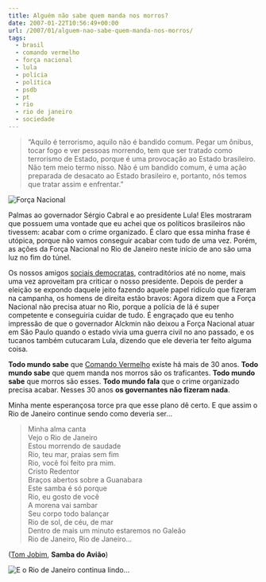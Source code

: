 ```yaml
---
title: Alguém não sabe quem manda nos morros?
date: 2007-01-22T10:56:49+00:00
url: /2007/01/alguem-nao-sabe-quem-manda-nos-morros/
tags:
  - brasil
  - comando vermelho
  - força nacional
  - lula
  - polícia
  - política
  - psdb
  - pt
  - rio
  - rio de janeiro
  - sociedade
---
```


> “Aquilo é terrorismo, aquilo não é bandido comum. Pegar um ônibus, tocar fogo e ver pessoas morrendo, tem que ser tratado como terrorismo de Estado, porque é uma provocação ao Estado brasileiro. Não tem meio termo nisso. Não é um bandido comum, é uma ação preparada de desacato ao Estado brasileiro e, portanto, nós temos que tratar assim e enfrentar.”

![Força Nacional](/wp-content/uploads/2007/01/foto5505.jpg)

Palmas ao governador Sérgio Cabral e ao presidente Lula! Eles mostraram que possuem uma vontade que eu achei que os políticos brasileiros não tivessem: acabar com o crime organizado. É claro que essa minha frase é utópica, porque não vamos conseguir acabar com tudo de uma vez. Porém, as ações da Força Nacional no Rio de Janeiro neste início de ano são uma luz no fim do túnel.

Os nossos amigos [sociais democratas][1], contraditórios até no nome, mais uma vez aproveitam pra criticar o nosso presidente. Depois de perder a eleição se expondo daquele jeito fazendo aquele papel ridículo que fizeram na campanha, os homens de direita estão bravos: Agora dizem que a Força Nacional não precisa atuar no Rio, porque a polícia de lá é super competente e conseguiria cuidar de tudo. É engraçado que eu tenho impressão de que o governador Alckmin não deixou a Força Nacional atuar em São Paulo quando o estado vivia uma guerra civil no ano passado, e os tucanos também cutucaram Lula, dizendo que ele deveria ter feito alguma coisa.

**Todo mundo sabe** que [Comando Vermelho][2] existe há mais de 30 anos. **Todo mundo sabe** que quem manda nos morros são os traficantes. **Todo mundo sabe** que morros são esses. **Todo mundo fala** que o crime organizado precisa acabar. Nesses 30 anos **os governantes não fizeram nada**.

Minha mente esperançosa torce pra que esse plano dê certo. E que assim o Rio de Janeiro continue sendo como deveria ser…

> Minha alma canta  
> Vejo o Rio de Janeiro  
> Estou morrendo de saudade  
> Rio, teu mar, praias sem fim  
> Rio, você foi feito pra mim.  
> Cristo Redentor  
> Braços abertos sobre a Guanabara  
> Este samba é só porque  
> Rio, eu gosto de você  
> A morena vai sambar  
> Seu corpo todo balançar  
> Rio de sol, de céu, de mar  
> Dentro de mais um minuto estaremos no Galeão  
> Rio de Janeiro, Rio de Janeiro…

([Tom Jobim][3], **Samba do Avião**)

![E o Rio de Janeiro continua lindo...](/wp-content/uploads/2007/01/rio.jpg)

[1]: http://pt.wikipedia.org/wiki/Partido_da_Social_Democracia_Brasileira
[2]: http://pt.wikipedia.org/wiki/Comando_Vermelho
[3]: http://pt.wikipedia.org/wiki/Tom_Jobim
